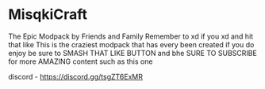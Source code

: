 # MisqkiCraft
The Epic Modpack by Friends and Family 
Remember to xd if you xd and hit that like
This is the craziest modpack that has every been created if you do enjoy be sure to SMASH THAT LIKE BUTTON and bhe SURE TO SUBSCRIBE for more AMAZING
 content such as this one

discord - https://discord.gg/tsgZT6ExMR
